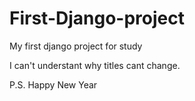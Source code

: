 # First-Django-project
 My first django project for study

I can't understant why titles cant change.

P.S. Happy New Year